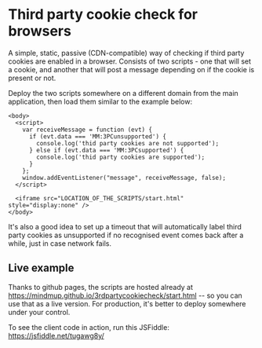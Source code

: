 Third party cookie check for browsers
=====================================

A simple, static, passive (CDN-compatible) way of checking if third party cookies are enabled in a browser.
Consists of two scripts - one that will set a cookie, and another that will post a message depending on if the
cookie is present or not. 

Deploy the two scripts somewhere on a different domain from the main application, then load them similar to the 
example below:


````
<body>
  <script>
    var receiveMessage = function (evt) {
      if (evt.data === 'MM:3PCunsupported') {
        console.log('thid party cookies are not supported');
      } else if (evt.data === 'MM:3PCsupported') {
        console.log('thid party cookies are supported');
      }
    };
    window.addEventListener("message", receiveMessage, false);
  </script>

  <iframe src="LOCATION_OF_THE_SCRIPTS/start.html" style="display:none" />
</body>
````

It's also a good idea to set up a timeout that will automatically label third party cookies as unsupported if no recognised event comes back
after a while, just in case network fails. 

## Live example

Thanks to github pages, the scripts are hosted already at https://mindmup.github.io/3rdpartycookiecheck/start.html -- so you can use that as a live
version. For production, it's better to deploy somewhere under your control. 

To see the client code in action, run this JSFiddle: https://jsfiddle.net/tugawg8y/
